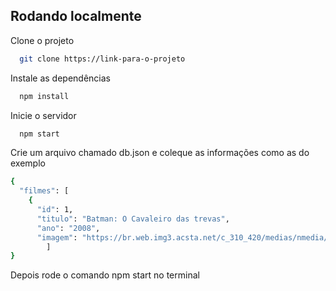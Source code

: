 
## Rodando localmente

Clone o projeto

```bash
  git clone https://link-para-o-projeto
```


Instale as dependências

```bash
  npm install
```

Inicie o servidor

```bash
  npm start
```

Crie um arquivo chamado db.json e coleque as informações como as do exemplo
```bash
{
  "filmes": [
    {
      "id": 1,
      "titulo": "Batman: O Cavaleiro das trevas",
      "ano": "2008",
      "imagem": "https://br.web.img3.acsta.net/c_310_420/medias/nmedia/18/86/98/32/19870786.jpg",
        ]
}
```
Depois rode o comando npm start no terminal
